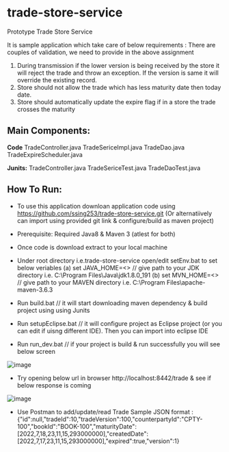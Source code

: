 # trade-store-service
Prototype Trade Store Service

It is sample application which take care  of below requirements :
There are couples of validation, we need to provide in the above assignment
1. During transmission if the lower version is being received by the store it will reject the trade and
throw an exception. If the version is same it will override the existing record.
2. Store should not allow the trade which has less maturity date then today date.
3. Store should automatically update the expire flag if in a store the trade crosses the maturity

Main Components:
-----------------
**Code**
TradeController.java
TradeSericeImpl.java
TradeDao.java
TradeExpireScheduler.java

**Junits:**
TradeController.java
TradeSericeTest.java
TradeDaoTest.java

How To Run:
-----------
- To use this application downloan application code using https://github.com/ssing253/trade-store-service.git
(Or alternatiively can import using provided git link & configure/build as maven project)

- Prerequisite: Required Java8 & Maven 3 (atlest for both)   
- Once code is download extract to your local machine
- Under root directory i.e.trade-store-service open/edit setEnv.bat to set below veriables 
           (a) set JAVA_HOME=<>   // give path to  your JDK directory i.e. C:\Program Files\Java\jdk1.8.0_191
           (b) set MVN_HOME=<>    // give path to your MAVEN directory i.e. C:\Program Files\apache-maven-3.6.3
  
- Run build.bat   // it will start downloading maven dependency & build project using using Junits
- Run setupEclipse.bat // it will configure project as Eclipse project (or you can edit if uisng different IDE). Then you can import into eclipse IDE   
- Run run_dev.bat   // if your project is build & run successfully you will see below screen

![image](https://user-images.githubusercontent.com/100430458/179417096-dbcce126-dc3d-4db4-829c-870d1d7e7b8c.png)

- Try opening below url in browser http://localhost:8442/trade  & see if below response is coming

![image](https://user-images.githubusercontent.com/100430458/179417142-d62158e0-6205-4527-891b-c4658b45f93f.png)

- Use Postman to add/update/read Trade
 Sample JSON format : {"id":null,"tradeId":10,"tradeVersion":100,"counterpartyId":"CPTY-100","bookId":"BOOK-100","maturityDate":[2022,7,18,23,11,15,293000000],"createdDate":[2022,7,17,23,11,15,293000000],"expired":true,"version":1}  

 

